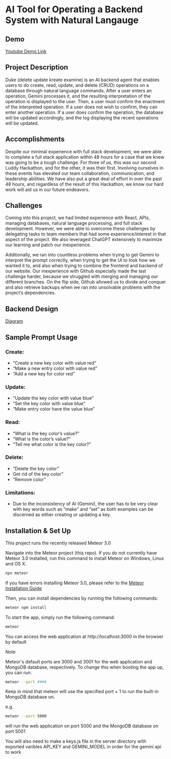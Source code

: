 # AI Tool for Operating a Backend System with Natural Langauge

## Demo

[Youtube Demo Link](https://www.youtube.com/watch?v=_onq2kuiPtU)

## Project Description
Duke (delete update kreate examine) is an AI backend agent
that enables users to do create, read, update, and delete (CRUD)
operations on a database through natural language commands.
After a user enters an operation, Gemini processes it, and the
resulting interpretation of the operation is displayed to the
user. Then, a user must confirm the enactment of the interpreted
operation. If a user does not wish to confirm, they can enter
another operation. If a user does confirm the operation, the
database will be updated accordingly, and the log displaying the
recent operations will be updated.
## Accomplishments
Despite our minimal experience with full stack development,
we were able to complete a full stack application within 48
hours for a case that we knew was going to be a tough challenge.
For three of us, this was our second Luddy Hackathon, and for
the other, it was their first. Involving ourselves in these
events has elevated our team collaboration, communication, and
leadership abilities. We have also put a great deal of effort in
over the past 48 hours, and regardless of the result of this
Hackathon, we know our hard work will aid us in our future
endeavors.
## Challenges
Coming into this project, we had limited experience with
React, APIs, managing databases, natural language processing,
and full stack development. However, we were able to overcome
these challenges by delegating tasks to team members that had
some experience/interest in that aspect of the project. We also
leveraged ChatGPT extensively to maximize our learning and patch
our inexperience.

Additionally, we ran into countless problems when trying to
get Gemini to interpret the prompt correctly, when trying to get
the UI to look how we wanted it to, and also when trying to
combine the frontend and backend of our website. Our
inexperience with Github especially made the last challenge
harder, because we struggled with merging and managing our
different branches. On the flip side, Github allowed us to
divide and conquer and also retrieve backups when we ran into
unsolvable problems with the project’s dependencies.

## Backend Design

[Diagram](https://docs.google.com/drawings/d/15kg1uQtCE8bQ4xWPpDn_qZolx0QMya2PCQwcKzWexiI/edit)


## Sample Prompt Usage

### Create:
- “Create a new key color with value red”
- “Make a new entry color with value red”
- “Add a new key for color red”
### Update:
- “Update the key color with value blue”
- “Set the key color with value blue”
- “Make entry color have the value blue”
### Read:
- “What is the key color’s value?”
- “What is the color’s value?”
- “Tell me what color is the key color?”
### Delete:
- “Delete the key color”
- Get rid of the key color”
- “Remove color”
### Limitations:
- Due to the inconsistency of AI (Gemini), the user has to be very clear with key
words such as “make” and “set” as both examples can be discerned as either
creating or updating a key.


## Installation & Set Up

This project runs the recently released Meteor 3.0

Navigate into the Meteor project (this repo).
If you do not currently have Meteor 3.0 installed, run this command to install Meteor on Windows, Linux and OS X.

```bash
npx meteor
```

If you have errors installing Meteor 3.0, please refer to the [Meteor Installation Guide](https://v3-docs.meteor.com/about/install.html)

Then, you can install dependencies by running the following commands: 

```bash
meteor npm install
```

To start the app, simply run the following command: 
```bash
meteor
```
You can access the web application at http://localhost:3000 in the browser by default

> [!NOTE]
> Meteor's default ports are 3000 and 3001 for the web application and MongoDB database, respectively. To change this when booting the app up, you can run:
> ```bash
> meteor --port ####
> ```
> Keep in mind that meteor will use the specified port + 1 to run the built-in MongoDB database on.
>
> e.g.
> ```bash
> meteor --port 5000
> ```
> will run the web application on port 5000 and the MongoDB database on port 5001

You will also need to make a keys.js file in the server directory with exported varibles API_KEY and GEMINI_MODEL in order for the gemini api to work
